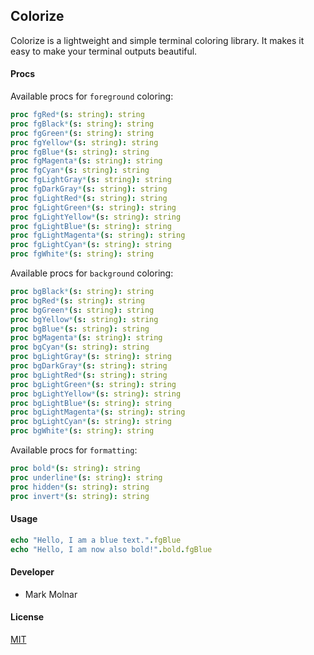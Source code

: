 ## Colorize ##

Colorize is a lightweight and simple terminal coloring library. It makes it easy to make your terminal outputs beautiful.
#### Procs ####
Available procs for `foreground` coloring:
```nim
proc fgRed*(s: string): string
proc fgBlack*(s: string): string
proc fgGreen*(s: string): string
proc fgYellow*(s: string): string
proc fgBlue*(s: string): string
proc fgMagenta*(s: string): string
proc fgCyan*(s: string): string
proc fgLightGray*(s: string): string
proc fgDarkGray*(s: string): string
proc fgLightRed*(s: string): string
proc fgLightGreen*(s: string): string
proc fgLightYellow*(s: string): string
proc fgLightBlue*(s: string): string
proc fgLightMagenta*(s: string): string
proc fgLightCyan*(s: string): string
proc fgWhite*(s: string): string
```
Available procs for `background` coloring:
```nim
proc bgBlack*(s: string): string
proc bgRed*(s: string): string
proc bgGreen*(s: string): string
proc bgYellow*(s: string): string
proc bgBlue*(s: string): string
proc bgMagenta*(s: string): string
proc bgCyan*(s: string): string
proc bgLightGray*(s: string): string
proc bgDarkGray*(s: string): string
proc bgLightRed*(s: string): string
proc bgLightGreen*(s: string): string
proc bgLightYellow*(s: string): string
proc bgLightBlue*(s: string): string
proc bgLightMagenta*(s: string): string
proc bgLightCyan*(s: string): string
proc bgWhite*(s: string): string
```
Available procs for `formatting`:
```nim
proc bold*(s: string): string
proc underline*(s: string): string
proc hidden*(s: string): string
proc invert*(s: string): string
```
#### Usage ####
```nim
echo "Hello, I am a blue text.".fgBlue
echo "Hello, I am now also bold!".bold.fgBlue
```

#### Developer ####

 - Mark Molnar

#### License ####
[MIT](https://opensource.org/licenses/mit-license.php)